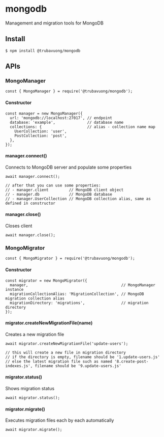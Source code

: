 # mongodb

Management and migration tools for MongoDB

## Install

```
$ npm install @trubavuong/mongodb
```

## APIs

### MongoManager

```
const { MongoManager } = require('@trubavuong/mongodb');
```

#### Constructor

```
const manager = new MongoManager({
  url: 'mongodb://localhost:27017', // endpoint
  database: 'example',              // database name
  collections: {                    // alias - collection name map
    UserCollection: 'user',
    PostCollection: 'post',
  },
});
```

#### manager.connect()

Connects to MongoDB server and populate some properties

```
await manager.connect();

// after that you can use some properties:
// - manager.client         // MongoDB client object
// - manager.db             // MongoDB database
// - manager.UserCollection // MongoDB collection alias, same as defined in constructor
```

#### manager.close()

Closes client

```
await manager.close();
```

### MongoMigrator

```
const { MongoMigrator } = require('@trubavuong/mongodb');
```

#### Constructor

```
const migrator = new MongoMigrator({
  manager,                                         // MongoManager instance
  migrationCollectionAlias: 'MigrationCollection', // MongoDB migration collection alias
  migrationDirectory: 'migrations',                // migration directory
});
```

#### migrator.createNewMigrationFile(name)

Creates a new migration file

```
await migrator.createNewMigrationFile('update-users');

// this will create a new file in migration directory
// if the directory is empty, filename should be '1.update-users.js'
// else the latest migration file such as named '8.create-post-indexes.js', filename should be '9.update-users.js'
```

#### migrator.status()

Shows migration status

```
await migrator.status();
```

#### migrator.migrate()

Executes migration files each by each automatically

```
await migrator.migrate();
```
